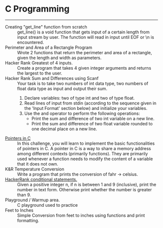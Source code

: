 # C Programming
<hr/>
<dl>
    <dt> Creating "get_line" function from scratch </dt>
    <dd>
        get_line() is a void function that gets input of a certain length from input stream by user. The function will read in input until EOF or \n is encountered.
    </dd>
    <dt>
        Perimeter and Area of a Rectangle Program
    </dt>
    <dd>
        Wrote 2 functions that return the perimeter and area of a rectangle, given the length and width as parameters.
    </dd>
    <dt>Hacker Rank Greatest of 4 inputs.</dt>
    <dd>
       Create a program that takes 4 given integer arguments and returns the largest to the user.
    </dd>
    <dt>Hacker Rank Sum and Differences using Scanf</dt>
    <dd>
        Your task is to take two numbers of int data type, two numbers of float data type as input and output their sum.
        <ol>
            <li>Declare  variables: two of type int and two of type float.</li>
            <li>Read  lines of input from stdin (according to the sequence given in the 'Input Format' section below) and initialize your  variables.</li>
            <li>
                Use the  and  operator to perform the following operations:<br/>
                <ul>
                    <li>Print the sum and difference of two int variable on a new line.</li>
                    <li>Print the sum and difference of two float variable rounded to one decimal place on a new line.</li>
                </ul>
            </li>
        </ol>
    </dd>
    <dt>
        <a href="https://www.hackerrank.com/challenges/pointer-in-c/problem"> Pointers in C </a>
    </dt>
    <dd>
        In this challenge, you will learn to implement the basic functionalities of pointers in C. A pointer in C is a way to share a memory address among different contexts (primarily functions). They are primarily used whenever a function needs to modify the content of a variable that it does not own.
    </dd>
    <dt>
        K&R Temperature Conversion
    </dt>
    <dd>
        Write a program that prints the conversion of fahr -> celsius.
    </dd>
    <dt>
        <a href="https://www.hackerrank.com/challenges/conditional-statements-in-c/problem?isFullScreen=false">
            HackerRank conditional statements.
        </a>
    </dt>
    <dd>
        Given a positive integer n, if n is between 1 and 9 (inclusive), print the number in text form. Otherwise print whether the number is greater than 9.
    </dd>
    <dt>
        Playground / Warmup area.
    </dt>
    <dd>
        C playground used to practice
    </dd>
    <dt>
        Feet to Inches
    </dt>
    <dd>
        Simple Conversion from feet to inches using functions and print formatting.
    </dd>
</dl>

